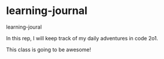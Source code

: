 # learning-journal  
learning-joural  

In this rep, I will keep track of my daily adventures in code 2o1.  

This class is going to  be awesome!  
